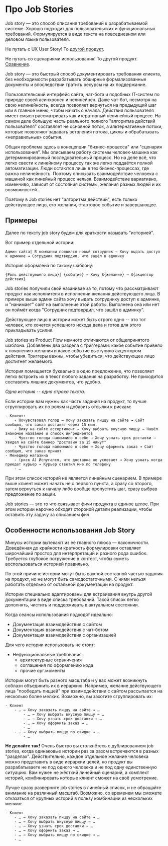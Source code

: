 # Про Job Stories

Job story — это способ описания требований к разрабатываемой системе. Хорошо подходит для пользовательских и функциональных требований. Формулируется в виде текста на повседневном или деловом языке пользователя.

Не путать с UX User Story! То [другой продукт](/products/dvmn_org/ux-user-story/).

Не путать со сценариями использования! То другой продукт. [Сравнение](./comparison_with_use_case.md).

Job story — это быстрый способ документировать требования клиента, без необходимости разрабатывать обширные формализованные документы и впоследствии тратить ресурсы на их поддержание.

Пользовательский интерфейс сайта, чат-бота и подобных IT-систем по природе своей асинхронен и нелинейнен. Даже чат-бот, несмотря на свою нелинейность, всегда позволяет вернуться на предыдущий шаг или в главное меню, чтобы начать с начала. Действия пользователя имеет смысл рассматривать как итеративный нелинейный процесс. На самом деле большую часть реального полного "алгоритма действий пользователя" составляет не основной поток, а альтернативные потоки, которые позволяют задавать ветвления потока, циклы и обрабатывать «неправильные» события.

Общая проблема здесь в конецепции "бизнес-процесса" или "сценария использования". Мы описываем работу системы человек-машина как детерминированный последовательный процесс. Но на деле всё, что легко свести к линейному процессу так же легко поддаётся полной автоматизации. Люди остаются лишь в тех бизнес-процессах, где важна нелинейность. Поэтому описывать взаимодействие человека с машиной как линейный процесс нельзя. Взаимодействие вариативно, изменчиво, зависит от состояния системы, желания разных людей и их возможностей.

Поэтому в Job stories нет "алгоритма действий", есть только действующее лицо, его желания, стартовое событие и завершающее.


## Примеры

Далее по тексту job story будем для краткости называть "историей".


Вот пример отдельной истории:

```
Админ сайта| В компании появился новый сотрудник → Хочу выдать доступ к админке → Сотрудник подтвердил, что зашёл в админку
```

История оформлена по такому шаблону:

```
{Роль действуюшего лица}| {событие} → Хочу ${желание} → ${акцептор действия}
```

Job stories получили свой назанивае за то, потому что рассматривают продукт как исполнителя в исполнении желания действующего лица. В примере выше админ сайта хочу выдать сотруднику доступ к админке, и "нанимает" сайт на выполнение этой работы. Выполнена она или нет он поймёт когда "Сотрудник подтвердил, что зашёл в админку".

Действующее лицо в истории может быть строго одно -- это тот человек, кто хочется успешного исхода дела и готов для этого прикладывать усилия.

Job stories из Product Flow немного отличаются от общепринятого шаблона. Добавлены два раздела с триггерами: какое событие привело к появлению желания и какое событие выступило акцептором действия. Триггеры важны, чтобы убедиться, что действующее лицо достигнет желаемого.

История помещается буквально в одно предложение, что позволяет легко встроить их в текст любого задания на разработку. Не приходится составлять лишних документов, что удобно.

*Одна история -- одна строка текста.*

Если истории вам нужны как часть задания на продукт, то лучше сгруппировать их по ролям и добавить отсылки к рискам:

```
- Клиент:
    - Почувствовал голод → Хочу заказать пиццу на сайте → Сайт сообщил, что заказ доставят через 15 мин.
    - Вижу на сайте ассортимент → Хочу выбрать вкусную пиццу → Нашёл знакомое название и список ингредиентов
    - Чувство голода напомнило о себе → Хочу узнать срок доставки → Увидел на сайте баннер "доставим за 15 минут"
    - Чувство голода напомнило о себе → Хочу оформить заказ → Сайт сообщил, что заказ принят
- Менеджер магазина
    - (риск A) Испугался, что доставка не успевает → Хочу узнать когда приедет курьер → Курьер ответил мне по телефону
    - …
```

При этом список историй не является линейным сценарием. В примере выше клиент может начать не с первого пункта, а сразу со второго, затем вернуться к началу либо вообще пропустить шаг, сразу выбрав предложение по акции.

Job stories — это то что связывает фичи продукта в единое целое. При этом истории нарочно обходят стороной детали реализации, чтобы оставить эту задачу за описанием фич.


## Особенности использования Job Story

Минусы истории вытекают из её главного плюса — лаконичности. Доведённая до крайности краткость формулировки оставляет широчайший простор для интерпретаций и разного рода ошибок. Требуется глубокое погружение в контест, чтобы суметь воспользоваться историей правильно.

По этой причине истории могут быть важной составной частью задания на продукт, но не могут быть самодостаточными. С ними нельзя работать отдельно от остальной документации на продукт.

Истории специально адаптированы для встраивания внутрь другой документации в виде списка требований. Такой список легко дополнять, чистить и поддерживать в актуальном состоянии.


Когда сеансы использования подходят идеально:

- Документация взаимодействия с сайтом
- Документация взаимодействия с чат-ботом
- Документация взаимодействия с организацией

Для чего истории использовать не стоит:

- Нефункциональные требования:
    - архитектурные ограничения
    - соглашения по оформлению кода
    - прочие орг.моменты



Истории могут быть разного масштаба и у вас может возникнуть соблазн объединить их в иерархию. Например, желание действующего лица "пообедать пиццей" при взаимодействии с сайтом рассыпается на несколько более мелких. Возможно, вы захотите сгруппировать их:

```
- Клиент
    - … → Хочу заказать пиццу на сайте → …
        - … → Хочу выбрать вкусную пиццу → …
        - … → Хочу узнать срок доставки → …
        - … → Хочу оформить заказ → …
        - …
    - … → Хочу выбрать пиццу по скидке → …
        - …
```

**Не делайте так!** Очень быстро вы столкнётесь с дублированием job stories, когда одинаковые истории раз за разом встречаются в разных "разделах". Действительно, каждое отдельное желание человека можно представить в виде иерархии целей, но продукт вы разрабатываете не под одного человека и не под одну единственную ситуацию. Вам нужен не жёсткий линейный сценарий, а комплект историй, комбинировать которые клиент сможет на своё усмотрение.

Лучше сразу разверните job stories в линейный список, и не обращайте внимание на различный масштаб. Возможно, со временем мы
сможете отказаться от крупных историй в пользу комбинации из нескольких мелких:

```
- Клиент
    - … → Хочу заказать пиццу на сайте → …
    - … → Хочу выбрать вкусную пиццу → …
    - … → Хочу узнать срок доставки → …
    - … → Хочу оформить заказ → …
    - … → Хочу выбрать пиццу по скидке → …
    - …
```
